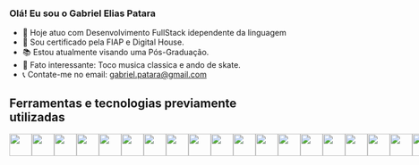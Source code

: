### Olá! Eu sou o Gabriel Elias Patara

 - 📓 Hoje atuo com Desenvolvimento FullStack idependente da linguagem
 - 📜 Sou certificado pela FIAP e Digital House.
 - 📚 Estou atualmente visando uma Pós-Graduação.
 - 🎼 Fato interessante: Toco musica classica e ando de skate.
 - 📞 Contate-me no email: gabriel.patara@gmail.com


## Ferramentas e tecnologias previamente utilizadas 
<div style="display: flex;">
 <img src="https://cdn.jsdelivr.net/gh/devicons/devicon@latest/icons/html5/html5-original.svg" width="40" height="40"/>
 <img src="https://cdn.jsdelivr.net/gh/devicons/devicon@latest/icons/css3/css3-original.svg" width="40" height="40"/>
 <img src="https://cdn.jsdelivr.net/gh/devicons/devicon@latest/icons/bootstrap/bootstrap-original.svg" width="40" height="40"/>
 <img src="https://cdn.jsdelivr.net/gh/devicons/devicon@latest/icons/javascript/javascript-original.svg" width="40" height="40"/>
 <img src="https://cdn.jsdelivr.net/gh/devicons/devicon@latest/icons/typescript/typescript-original.svg" width="40" height="40"/>
 <img src="https://cdn.jsdelivr.net/gh/devicons/devicon@latest/icons/python/python-original.svg" width="40" height="40"/>
 <img loading="lazy" src="https://cdn.jsdelivr.net/gh/devicons/devicon/icons/git/git-original.svg" width="40" height="40"/>
 <img src="https://cdn.jsdelivr.net/gh/devicons/devicon@latest/icons/angularjs/angularjs-original.svg" width="40" height="40" />
 <img src="https://cdn.jsdelivr.net/gh/devicons/devicon@latest/icons/docker/docker-original.svg" width="40" height="40"/>
 <img src="https://cdn.jsdelivr.net/gh/devicons/devicon@latest/icons/cplusplus/cplusplus-original.svg" width="40" height="40"/>
 <img src="https://cdn.jsdelivr.net/gh/devicons/devicon@latest/icons/csharp/csharp-original.svg" width="40" height="40"/>
 <img src="https://cdn.jsdelivr.net/gh/devicons/devicon@latest/icons/dot-net/dot-net-original.svg" width="40" height="40"/>
 <img src="https://cdn.jsdelivr.net/gh/devicons/devicon@latest/icons/firebase/firebase-original.svg" width="40" height="40"/>
 <img src="https://cdn.jsdelivr.net/gh/devicons/devicon@latest/icons/github/github-original.svg" width="40" height="40"/>
 <img src="https://cdn.jsdelivr.net/gh/devicons/devicon@latest/icons/kotlin/kotlin-original.svg" width="40" height="40"/>
 <img src="https://cdn.jsdelivr.net/gh/devicons/devicon@latest/icons/ngrx/ngrx-original.svg" width="40" height="40"/>
 <img src="https://cdn.jsdelivr.net/gh/devicons/devicon@latest/icons/nodejs/nodejs-original.svg" width="40" height="40"/>
 <img src="https://cdn.jsdelivr.net/gh/devicons/devicon@latest/icons/react/react-original.svg" width="40" height="40"/>
 <img src="https://cdn.jsdelivr.net/gh/devicons/devicon@latest/icons/vscode/vscode-original.svg" width="40" height="40"/>
 <img src="https://cdn.jsdelivr.net/gh/devicons/devicon@latest/icons/ubuntu/ubuntu-original.svg" width="40" height="40"/>
</div>

